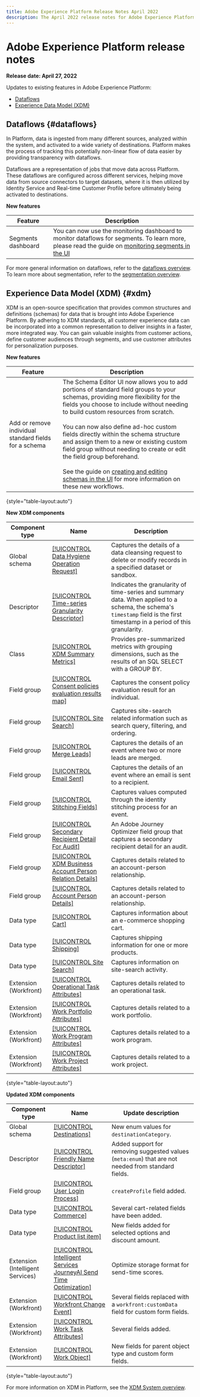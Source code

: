 ```yaml
---
title: Adobe Experience Platform Release Notes April 2022
description: The April 2022 release notes for Adobe Experience Platform.
---
```

# Adobe Experience Platform release notes 

**Release date: April 27, 2022**

Updates to existing features in Adobe Experience Platform:

- [Dataflows](#dataflows)
- [Experience Data Model (XDM)](#xdm)

## Dataflows {#dataflows}

In Platform, data is ingested from many different sources, analyzed within the system, and activated to a wide variety of destinations. Platform makes the process of tracking this potentially non-linear flow of data easier by providing transparency with dataflows.

Dataflows are a representation of jobs that move data across Platform. These dataflows are configured across different services, helping move data from source connectors to target datasets, where it is then utilized by Identity Service and Real-time Customer Profile before ultimately being activated to destinations.

**New features**

| Feature | Description |
| ------- | ----------- |
| Segments dashboard | You can now use the monitoring dashboard to monitor dataflows for segments. To learn more, please read the guide on [monitoring segments in the UI](../../dataflows/ui/monitor-segments.md) |

For more general information on dataflows, refer to the [dataflows overview](../../dataflows/home.md). To learn more about segmentation, refer to the [segmentation overview](../../segmentation/home.md).

## Experience Data Model (XDM) {#xdm}

XDM is an open-source specification that provides common structures and definitions (schemas) for data that is brought into Adobe Experience Platform. By adhering to XDM standards, all customer experience data can be incorporated into a common representation to deliver insights in a faster, more integrated way. You can gain valuable insights from customer actions, define customer audiences through segments, and use customer attributes for personalization purposes.

**New features**

| Feature | Description |
| --- | --- |
| Add or remove individual standard fields for a schema | The Schema Editor UI now allows you to add portions of standard field groups to your schemas, providing more flexibility for the fields you choose to include without needing to build custom resources from scratch.<br><br>You can now also define ad-hoc custom fields directly within the schema structure and assign them to a new or existing custom field group without needing to create or edit the field group beforehand.<br><br>See the guide on [creating and editing schemas in the UI](../../xdm/ui/resources/schemas.md) for more information on these new workflows. |

{style="table-layout:auto"}

**New XDM components**

| Component type | Name | Description |
| --- | --- | --- |
| Global schema | [[!UICONTROL Data Hygiene Operation Request]](https://github.com/adobe/xdm/blob/master/schemas/hygiene/aep-hygiene-ops-record.schema.json) | Captures the details of a data cleansing request to delete or modify records in a specified dataset or sandbox. |
| Descriptor | [[!UICONTROL Time-series Granularity Descriptor]](https://github.com/adobe/xdm/blob/master/schemas/descriptors/time-series/descriptorTimeSeriesGranularity.schema.json) | Indicates the granularity of time-series and summary data. When applied to a schema, the schema's `timestamp` field is the first timestamp in a period of this granularity. |
| Class | [[!UICONTROL XDM Summary Metrics]](https://github.com/adobe/xdm/blob/master/components/classes/summary_metrics.schema.json) | Provides pre-summarized metrics with grouping dimensions, such as the results of an SQL SELECT with a GROUP BY. |
| Field group | [[!UICONTROL Consent policies evaluation results map]](https://github.com/adobe/xdm/blob/master/components/fieldgroups/experience-event/experienceevent-site-search.schema.json) | Captures the consent policy evaluation result for an individual. |
| Field group | [[!UICONTROL Site Search]](https://github.com/adobe/xdm/blob/master/components/fieldgroups/experience-event/experienceevent-site-search.schema.json) | Captures site-search related information such as search query, filtering, and ordering. |
| Field group | [[!UICONTROL Merge Leads]](https://github.com/adobe/xdm/blob/master/components/fieldgroups/experience-event/events/merge-leads.schema.json) | Captures the details of an event where two or more leads are merged. |
| Field group | [[!UICONTROL Email Sent]](https://github.com/adobe/xdm/blob/master/components/fieldgroups/experience-event/events/emailsent.schema.json) | Captures the details of an event where an email is sent to a recipient. |
| Field group | [[!UICONTROL Stitching Fields]](https://github.com/adobe/xdm/blob/master/components/fieldgroups/experience-event/experienceevent-stitching.schema.json) | Captures values computed through the identity stitching process for an event. |
| Field group | [[!UICONTROL Secondary Recipient Detail For Audit]](https://github.com/adobe/xdm/blob/master/extensions/adobe/experience/customerJourneyManagement/secondary-recipient-detail.schema.json) | An Adobe Journey Optimizer field group that captures a secondary recipient detail for an audit. |
| Field group | [[!UICONTROL XDM Business Account Person Relation Details]](https://github.com/adobe/xdm/blob/master/components/fieldgroups/account-person/account-person-details.schema.json) | Captures details related to an account-person relationship. |
| Field group | [[!UICONTROL Account Person Details]](https://github.com/adobe/xdm/blob/master/components/fieldgroups/account-person/account-person-details.schema.json) | Captures details related to an account-person relationship. |
| Data type | [[!UICONTROL Cart]](https://github.com/adobe/xdm/blob/master/components/datatypes/cart.schema.json) | Captures information about an e-commerce shopping cart. |
| Data type | [[!UICONTROL Shipping]](https://github.com/adobe/xdm/blob/master/components/datatypes/shipping.schema.json) | Captures shipping information for one or more products. |
| Data type | [[!UICONTROL Site Search]](https://github.com/adobe/xdm/blob/master/components/fieldgroups/experience-event/experienceevent-site-search.schema.json) | Captures information on site-search activity. |
| Extension (Workfront) | [[!UICONTROL Operational Task Attributes]](https://github.com/adobe/xdm/blob/master/extensions/adobe/experience/workfront/opTask.schema.json) | Captures details related to an operational task. |
| Extension (Workfront) | [[!UICONTROL Work Portfolio Attributes]](https://github.com/adobe/xdm/blob/master/extensions/adobe/experience/workfront/portfolio.schema.json) | Captures details related to a work portfolio. |
| Extension (Workfront) | [[!UICONTROL Work Program Attributes]](https://github.com/adobe/xdm/blob/master/extensions/adobe/experience/workfront/program.schema.json) | Captures details related to a work program. |
| Extension (Workfront) | [[!UICONTROL Work Project Attributes]](https://github.com/adobe/xdm/blob/master/extensions/adobe/experience/workfront/project.schema.json) | Captures details related to a work project. |

{style="table-layout:auto"}

**Updated XDM components**

| Component type | Name | Update description |
| --- | --- | --- |
| Global schema | [[!UICONTROL Destinations]](https://github.com/adobe/xdm/blob/master/schemas/destinations/destination.schema.json) | New enum values for `destinationCategory`. |
| Descriptor | [[!UICONTROL Friendly Name Descriptor]](https://github.com/adobe/xdm/blob/master/schemas/descriptors/display/alternateDisplayInfo.schema.json) | Added support for removing suggested values (`meta:enum`) that are not needed from standard fields. |
| Field group | [[!UICONTROL User Login Process]](https://github.com/adobe/xdm/blob/master/components/fieldgroups/experience-event/experienceevent-user-login-details.schema.json) | `createProfile` field added. |
| Data type | [[!UICONTROL Commerce]](https://github.com/adobe/xdm/blob/master/components/datatypes/marketing/commerce.schema.json) | Several cart-related fields have been added. |
| Data type | [[!UICONTROL Product list item]](https://github.com/adobe/xdm/blob/master/components/datatypes/productlistitem.schema.json) | New fields added for selected options and discount amount. |
| Extension (Intelligent Services) | [[!UICONTROL Intelligent Services JourneyAI Send Time Optimization]](https://github.com/adobe/xdm/blob/master/extensions/adobe/experience/intelligentServices/profile-journeyai-sendtimeoptimization.schema.json) | Optimize storage format for send-time scores. |
| Extension (Workfront) | [[!UICONTROL Workfront Change Event]](https://github.com/adobe/xdm/blob/master/extensions/adobe/experience/workfront/changeevent.schema.json) | Several fields replaced with a `workfront:customData` field for custom form fields. |
| Extension (Workfront) | [[!UICONTROL Work Task Attributes]](https://github.com/adobe/xdm/blob/master/extensions/adobe/experience/workfront/task.schema.json) | Several fields added. |
| Extension (Workfront) | [[!UICONTROL Work Object]](https://github.com/adobe/xdm/blob/master/extensions/adobe/experience/workfront/workobject.schema.json) | New fields for parent object type and custom form fields. |

{style="table-layout:auto"}

For more information on XDM in Platform, see the [XDM System overview](../../xdm/home.md).

